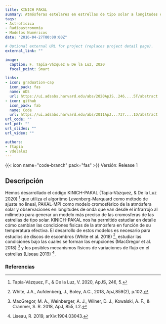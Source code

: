 ```yaml
---
title: KINICH PAKAL
summary: Atmósferas estelares en estrellas de tipo solar a longitudes de onda milimétricas y submilimétricas.
tags:
- Astrofísica
- Radioastronomía
- Modelos Numéricos
date: "2016-04-27T00:00:00Z"

# Optional external URL for project (replaces project detail page).
external_link: ""

image:
  caption: F. Tapia-Vázquez & De la Luz, 2020
  focal_point: Smart

links:
- icon: graduation-cap
  icon_pack: fas
  name: ADS
  url: https://ui.adsabs.harvard.edu/abs/2020ApJS..246....5T/abstract
- icon: github
  icon_pack: fab
  name: Code
  url: https://ui.adsabs.harvard.edu/abs/2011ApJ...737....1D/abstract
url_code: ""
url_pdf: ""
url_slides: ""
url_video: ""

authors:
- ftapia
- vdelaluz
---
```


{{< icon name="code-branch" pack="fas" >}} Versión: Release 1

## Descripción

Hemos desarrollado el código KINICH-PAKAL (Tapia-Vázquez, & De la Luz 2020) [^3] que utiliza el algoritmo Levenberg-Marquard como método de ajuste no lineal, PAKAL-MPI como modelo cromosférico de la atmósfera solar y observaciones en longitudes de onda que van desde el infrarrojo al milímetro para generar un modelo más preciso de las cromosferas de las estrellas de tipo solar.
KINICH-PAKAL nos ha permitido estudiar en detalle cómo cambian las condiciones físicas de la atmósfera en función de su temperatura efectiva.
El desarrollo de estos modelos es necesario para estudios de discos de escombros (White et al. 2018) [^4], estudiar las condiciones bajo las cuales se forman las erupciones (MacGregor et al. 2018) [^2] y los posibles mecanismos físicos de variaciones de flujo en el estrellas (Liseau 2019) [^1].

### Referencias

[^1]: Liseau, R. 2019, arXiv:1904.03043.
[^2]: MacGregor, M. A., Weinberger, A. J., Wilner, D. J., Kowalski, A. F., & Cranmer, S. R. 2018, ApJ, 855, L2.
[^3]: Tapia-Vázquez, F., & De la Luz, V. 2020, ApJS, 246, 5.
[^4]: White, J.A., Aufdenberg, J., Boley, A.C., 2018, ApJ,859(2), p.102.
